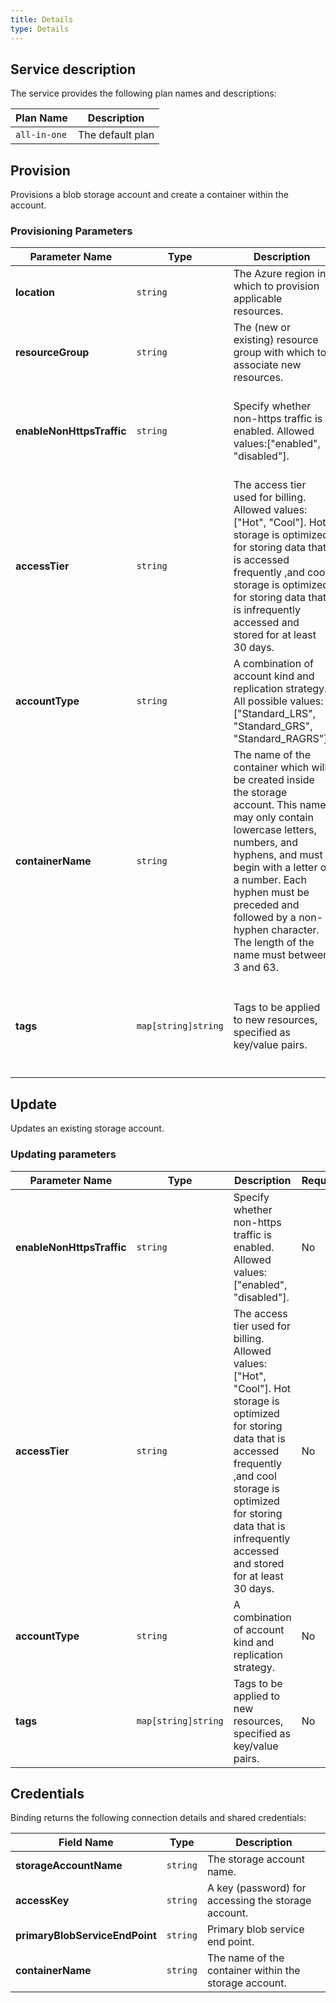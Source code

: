 ```yaml
---
title: Details
type: Details
---
```


## Service description

The service provides the following plan names and descriptions:

| Plan Name    | Description      |
| ------------ | ---------------- |
| `all-in-one` | The default plan |

## Provision

Provisions a blob storage account and create a container within the account.

### Provisioning Parameters

| Parameter Name          | Type                | Description                                                  | Required | Default Value                                                |
| ----------------------- | ------------------- | ------------------------------------------------------------ | -------- | ------------------------------------------------------------ |
| **location**              | `string`            | The Azure region in which to provision applicable resources. | Yes      |                                                              |
| **resourceGroup**         | `string`            | The (new or existing) resource group with which to associate new resources. | Yes      |                                                              |
| **enableNonHttpsTraffic** | `string`            | Specify whether non-https traffic is enabled. Allowed values:["enabled", "disabled"]. | No       | If not provided, "disabled" will be used as the default value. That is, only https traffic is allowed. |
| **accessTier**            | `string`            | The access tier used for billing.    Allowed values: ["Hot", "Cool"]. Hot storage is optimized for storing data that is accessed frequently ,and cool storage is optimized for storing data that is infrequently accessed and stored for at least 30 days. | No       | If not provided, "Hot" will be used as the default value.    |
| **accountType**           | `string`            | A combination of account kind and   replication strategy. All possible values: ["Standard_LRS", "Standard_GRS", "Standard_RAGRS"]. | No       | If not provided, "Standard_LRS" will be used as the default value for all plans. |
| **containerName**         | `string`            | The name of the container which will be created inside the storage account. This name may only contain lowercase letters, numbers, and hyphens, and must begin with a letter or a number. Each hyphen must be preceded and followed by a non-hyphen character. The length of the name must between 3 and 63. | No       | If not provided, a random name will be generated as the container name. |
| **tags**                  | `map[string]string` | Tags to be applied to new resources, specified as key/value pairs. | No       | Tags (even if none are specified) are automatically supplemented with `heritage: open-service-broker-azure`. |

## Update

Updates an existing storage account.

### Updating parameters

| Parameter Name            | Type                | Description                                                  | Required |
| ------------------------- | ------------------- | ------------------------------------------------------------ | -------- |
| **enableNonHttpsTraffic** | `string`            | Specify whether non-https traffic is enabled. Allowed values:["enabled", "disabled"]. | No       |
| **accessTier**              | `string`            | The access tier used for billing.    Allowed values: ["Hot", "Cool"]. Hot storage is optimized for storing data that is accessed frequently ,and cool storage is optimized for storing data that is infrequently accessed and stored for at least 30 days. | No        |
| **accountType**             | `string`            | A combination of account kind and   replication strategy.    | No       |
| **tags**                    | `map[string]string` | Tags to be applied to new resources, specified as key/value pairs. | No       |

## Credentials

Binding returns the following connection details and shared credentials:

| Field Name                   | Type     | Description                                           |
| ---------------------------- | -------- | ----------------------------------------------------- |
| **storageAccountName**         | `string` | The storage account name.                             |
| **accessKey**                  | `string` | A key (password) for accessing the storage account.   |
| **primaryBlobServiceEndPoint** | `string` | Primary blob service end point.                       |
| **containerName**              | `string` | The name of the container within the storage account. |
